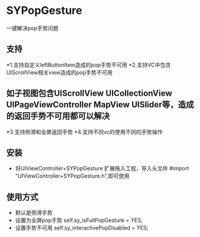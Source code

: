 # SYPopGesture
一键解决pop手势问题

## 支持
*1.支持自定义leftButtonItem造成的pop手势不可用
*2.支持VC中包含UIScrollView相关view造成的pop手势不可用
## 如子视图包含UIScrollView UICollectionView UIPageViewController MapView UISlider等，造成的返回手势不可用都可以解决
*3.支持侧滑和全屏返回手势
*4.支持不同vc的使用不同的手势操作

## 安装
* 将UIViewController+SYPopGesture 扩展拖入工程，导入头文件 #import "UIViewController+SYPopGesture.h",即可使用

## 使用方式
* 默认是侧滑手势
* 设置为全屏pop手势    self.sy_isFullPopGesture = YES;
* 设置手势不可用       self.sy_interactivePopDisabled = YES;
  


